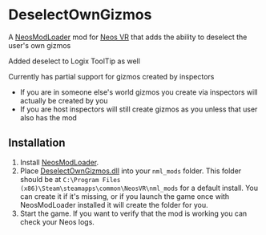 # DeselectOwnGizmos

A [NeosModLoader](https://github.com/zkxs/NeosModLoader) mod for [Neos VR](https://neos.com/) that adds the ability to deselect the user's own gizmos

Added deselect to Logix ToolTip as well

Currently has partial support for gizmos created by inspectors
 - If you are in someone else's world gizmos you create via inspectors will actually be created by you
 - If you are host inspectors will still create gizmos as you unless that user also has the mod

## Installation
1. Install [NeosModLoader](https://github.com/zkxs/NeosModLoader).
1. Place [DeselectOwnGizmos.dll](https://github.com/badhaloninja/DeselectOwnGizmos/releases/latest/download/DeselectOwnGizmos.dll) into your `nml_mods` folder. This folder should be at `C:\Program Files (x86)\Steam\steamapps\common\NeosVR\nml_mods` for a default install. You can create it if it's missing, or if you launch the game once with NeosModLoader installed it will create the folder for you.
1. Start the game. If you want to verify that the mod is working you can check your Neos logs.